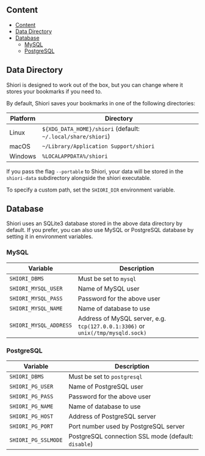Content
---

<!-- TOC -->

- [Content](#content)
- [Data Directory](#data-directory)
- [Database](#database)
    - [MySQL](#mysql)
    - [PostgreSQL](#postgresql)

<!-- /TOC -->

Data Directory
---

Shiori is designed to work out of the box, but you can change where it stores your bookmarks if you need to.

By default, Shiori saves your bookmarks in one of the following directories:

| Platform |                          Directory                           |
|----------|--------------------------------------------------------------|
| Linux    | `${XDG_DATA_HOME}/shiori` (default: `~/.local/share/shiori`) |
| macOS    | `~/Library/Application Support/shiori`                               |
| Windows  | `%LOCALAPPDATA%/shiori`                                      |

If you pass the flag `--portable` to Shiori, your data will be stored  in the `shiori-data` subdirectory alongside the shiori executable.

To specify a custom path, set the `SHIORI_DIR` environment variable.

Database
---

Shiori uses an SQLite3 database stored in the above data directory by default. If you prefer, you can also use MySQL or PostgreSQL database by setting it in environment variables.

### MySQL

| Variable               | Description                                         |
|------------------------|-----------------------------------------------------|
| `SHIORI_DBMS`          | Must be set to `mysql`                              |
| `SHIORI_MYSQL_USER`    | Name of MySQL user                                  |
| `SHIORI_MYSQL_PASS`    | Password for the above user                         |
| `SHIORI_MYSQL_NAME`    | Name of database to use                             |
| `SHIORI_MYSQL_ADDRESS` | Address of MySQL server, e.g. `tcp(127.0.0.1:3306)` or `unix(/tmp/mysqld.sock)` |

### PostgreSQL

| Variable            | Description                                         |
|---------------------|-----------------------------------------------------|
| `SHIORI_DBMS`       | Must be set to `postgresql`                         |
| `SHIORI_PG_USER`    | Name of PostgreSQL user                             |
| `SHIORI_PG_PASS`    | Password for the above user                         |
| `SHIORI_PG_NAME`    | Name of database to use                             |
| `SHIORI_PG_HOST`    | Address of PostgreSQL server                        |
| `SHIORI_PG_PORT`    | Port number used by PostgreSQL server               |
| `SHIORI_PG_SSLMODE` | PostgreSQL connection SSL mode (default: `disable`) |
